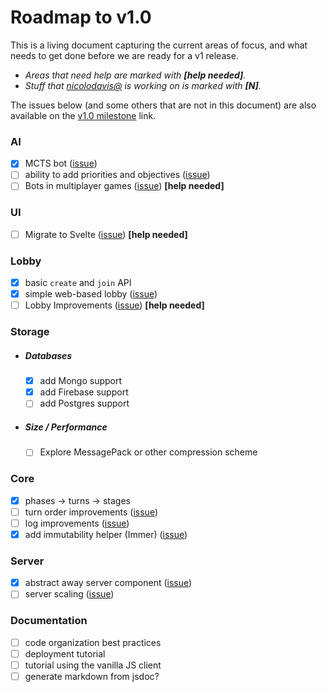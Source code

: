 # Roadmap to v1.0

This is a living document capturing the current areas of focus, and what needs to
get done before we are ready for a v1 release.

- _Areas that need help are marked with **[help needed]**._
- _Stuff that [nicolodavis@](https://github.com/nicolodavis) is working on is marked with **[N]**._

The issues below (and some others that are not in this document) are also available on the [v1.0 milestone](https://github.com/nicolodavis/boardgame.io/milestone/2) link.

### AI

- [x] MCTS bot ([issue](https://github.com/nicolodavis/boardgame.io/issues/7#issuecomment-389453032))
- [ ] ability to add priorities and objectives ([issue](https://github.com/nicolodavis/boardgame.io/issues/7#issuecomment-389453032))
- [ ] Bots in multiplayer games ([issue](https://github.com/nicolodavis/boardgame.io/issues/383))  **[help needed]**

### UI

- [ ] Migrate to Svelte ([issue](https://github.com/nicolodavis/boardgame.io/issues/432))  **[help needed]**

### Lobby

- [x] basic `create` and `join` API
- [x] simple web-based lobby ([issue](https://github.com/nicolodavis/boardgame.io/issues/197))
- [ ] Lobby Improvements ([issue](https://github.com/nicolodavis/boardgame.io/issues/354))  **[help needed]**

### Storage

- ##### Databases

  - [x] add Mongo support
  - [x] add Firebase support
  - [ ] add Postgres support

- ##### Size / Performance

  - [ ] Explore MessagePack or other compression scheme

### Core

- [x] phases -> turns -> stages
- [ ] turn order improvements ([issue](https://github.com/nicolodavis/boardgame.io/issues/154))
- [ ] log improvements ([issue](https://github.com/nicolodavis/boardgame.io/issues/227))
- [x] add immutability helper (Immer) ([issue](https://github.com/nicolodavis/boardgame.io/issues/295))

### Server

- [x] abstract away server component ([issue](https://github.com/nicolodavis/boardgame.io/issues/251))
- [ ] server scaling ([issue](https://github.com/nicolodavis/boardgame.io/issues/277))

### Documentation

- [ ] code organization best practices
- [ ] deployment tutorial
- [ ] tutorial using the vanilla JS client
- [ ] generate markdown from jsdoc?

